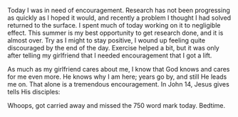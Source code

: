 Today I was in need of encouragement. Research has not been progressing as quickly as I hoped it would, and recently a problem I thought I had solved returned to the surface. I spent much of today working on it to negligible effect. This summer is my best opportunity to get research done, and it is almost over. Try as I might to stay positive, I wound up feeling quite discouraged by the end of the day. Exercise helped a bit, but it was only after telling my girlfriend that I needed encouragement that I got a lift.

As much as my girlfriend cares about me, I know that God knows and cares for me even more. He knows why I am here; years go by, and still He leads me on. That alone is a tremendous encouragement. In John 14, Jesus gives tells His disciples:
> 

Whoops, got carried away and missed the 750 word mark today. Bedtime.